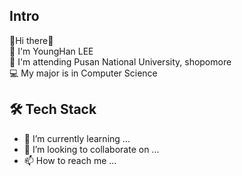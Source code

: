 Intro  
----
👋Hi there👋  
👀 I'm YoungHan LEE  
🏫 I'm attending Pusan National University, shopomore  
💻 My major is in Computer Science  

🛠 Tech Stack  
----

- 🌱 I’m currently learning ...
- 💞️ I’m looking to collaborate on ...
- 📫 How to reach me ...

<!---
YoungHanLi/YoungHanLi is a ✨ special ✨ repository because its `README.md` (this file) appears on your GitHub profile.
You can click the Preview link to take a look at your changes.
--->
